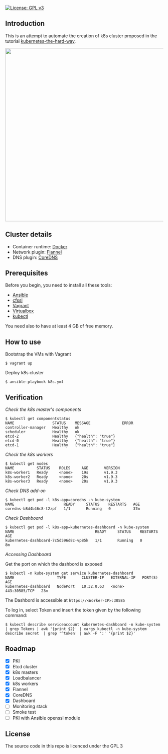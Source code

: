 [![License: GPL v3](https://img.shields.io/badge/License-GPL%20v3-blue.svg)](https://www.gnu.org/licenses/gpl-3.0)

## Introduction
This is an attempt to automate the creation of k8s cluster proposed in the tutorial [kubernetes-the-hard-way](https://github.com/kelseyhightower/kubernetes-the-hard-way).

<p align="center">
<img src="docs/architecture.png" width="550px">
</p>

## Cluster details
* Container runtime: [Docker](https://www.docker.com/)
* Network plugin: [Flannel](https://github.com/coreos/flannel)
* DNS plugin: [CoreDNS](https://github.com/coredns/coredns)

## Prerequisites
Before you begin, you need to install all these tools:
- [Ansible](https://www.ansible.com/)
- [cfssl](https://github.com/cloudflare/cfssl)
- [Vagrant](https://www.vagrantup.com/)
- [Virtualbox](https://www.virtualbox.org/wiki/Downloads)
- [kubectl](https://kubernetes.io/docs/tasks/tools/install-kubectl/)

You need also to have at least 4 GB of free memory.
## How to use

Bootstrap the VMs with Vagrant
```
$ vagrant up
```

Deploy k8s cluster
```
$ ansible-playbook k8s.yml
```
## Verification
*Check the k8s master's components*
```
$ kubectl get componentstatus
NAME                 STATUS    MESSAGE              ERROR
controller-manager   Healthy   ok                   
scheduler            Healthy   ok                   
etcd-2               Healthy   {"health": "true"}   
etcd-0               Healthy   {"health": "true"}   
etcd-1               Healthy   {"health": "true"}   
```

*Check the k8s workers*
```
$ kubectl get nodes
NAME          STATUS    ROLES     AGE       VERSION
k8s-worker1   Ready     <none>    19s       v1.9.3
k8s-worker2   Ready     <none>    20s       v1.9.3
k8s-worker3   Ready     <none>    20s       v1.9.3

```

*Check DNS add-on*
```
$ kubectl get pod -l k8s-app=coredns -n kube-system
NAME                      READY     STATUS    RESTARTS   AGE
coredns-b8d4b46c8-t2zpf   1/1       Running   0          37m
```

*Check Dashboard*
```
$ kubectl get pod -l k8s-app=kubernetes-dashboard -n kube-system
NAME                                    READY     STATUS    RESTARTS   AGE
kubernetes-dashboard-7c5d596d8c-vp85k   1/1       Running   0          8m
```

*Accessing Dashboard*

Get the port on which the dashbord is exposed
```
$ kubectl -n kube-system get service kubernetes-dashboard
NAME                   TYPE       CLUSTER-IP   EXTERNAL-IP   PORT(S)         AGE
kubernetes-dashboard   NodePort   10.32.0.63   <none>        443:30585/TCP   23m
```

The Dashbord is accessible at `https://<Worker-IP>:30585`

To log in, select Token and insert the token given by the following command:

```
$ kubectl describe serviceaccount kubernetes-dashboard -n kube-system | grep Tokens | awk '{print $2}' | xargs kubectl -n kube-system describe secret  | grep '^token' | awk -F ':' '{print $2}'
```

## Roadmap
- [x] PKI
- [x] Etcd cluster
- [x] k8s masters
- [x] Loadbalancer
- [x] k8s workers
- [x] Flannel
- [x] CoreDNS
- [x] Dashboard
- [ ] Monitoring stack
- [ ] Smoke test
- [ ] PKI with Ansible openssl module

## License
The source code in this repo is licenced under the GPL 3
